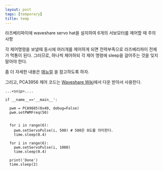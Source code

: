 ```yaml
---
layout: post
tags: [temporary]
title: temp
---
```

라즈베리파이에 waveshare servo hat을 설치하여 6개의 서보모터를 제어할 때 주의사항

각 제어명령을 보낼때 동시에 여러개를 제어하게 되면 전력부족으로 라즈베리파이 전체가 먹통이 된다.
그러므로, 하나씩 제어하되 각 제어 명령에 sleep을 걸어주는 것을 잊지 말아야 한다.

좀 더 자세한 내용은 [매뉴얼](https://www.waveshare.com/w/upload/1/1b/Servo_Driver_HAT_User_Manual_EN.pdf) 을 참고하도록 하자. 

그리고, PCA3956 제어 코드는 [Waveshare Wiki](https://www.waveshare.com/wiki/Servo_Driver_HAT)에서 다운 받아서 사용한다.

```
...<snip>....

if __name__=='__main__':

  pwm = PCA9685(0x40, debug=False)
  pwm.setPWMFreq(50)


  for i in range(6):
    pwm.setServoPulse(i, 500) # 500은 0도를 의미한다.
    time.sleep(0.4)

  for i in range(6):
    pwm.setServoPulse(i, 1000)
    time.sleep(0.4)

  print('Done')
  time.sleep(2)

```

